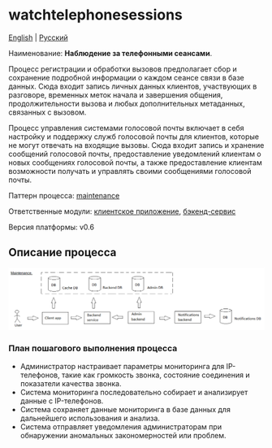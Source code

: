 # watchtelephonesessions

[English](watchtelephonesessions.md) | [Русский](watchtelephonesessions.ru.md)

Наименование: **Наблюдение за телефонными сеансами**.

Процесс регистрации и обработки вызовов предполагает сбор и сохранение подробной информации о каждом сеансе связи в базе данных. Сюда входит запись личных данных клиентов, участвующих в разговоре, временных меток начала и завершения общения, продолжительности вызова и любых дополнительных метаданных, связанных с вызовом.

Процесс управления системами голосовой почты включает в себя настройку и поддержку служб голосовой почты для клиентов, которые не могут отвечать на входящие вызовы. Сюда входит запись и хранение сообщений голосовой почты, предоставление уведомлений клиентам о новых сообщениях голосовой почты, а также предоставление клиентам возможности получать и управлять своими сообщениями голосовой почты.

Паттерн процесса: [maintenance](../../processpatterns/maintenance.ru.md)

Ответственные модули: [клиентское приложение](../../frontend/adminclient.ru.md), [бэкенд-сервис](../../backend/adminbackend.ru.md)

Версия платформы: v0.6

## Описание процесса

![maintenance_overall](../../img/processpatterns/maintenance_overall.png)

### План пошагового выполнения процесса

- Администратор настраивает параметры мониторинга для IP-телефонов, такие как громкость звонка, состояние соединения и показатели качества звонка.
- Система мониторинга последовательно собирает и анализирует данные с IP-телефонов.
- Система сохраняет данные мониторинга в базе данных для дальнейшего использования и анализа.
- Система отправляет уведомления администраторам при обнаружении аномальных закономерностей или проблем.
